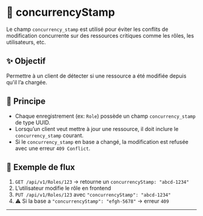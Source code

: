 # 🔐 concurrencyStamp

Le champ `concurrency_stamp` est utilisé pour éviter les conflits de modification concurrente sur des ressources critiques comme les rôles, les utilisateurs, etc.

## ✨ Objectif
Permettre à un client de détecter si une ressource a été modifiée depuis qu'il l’a chargée.

## 🧠 Principe
- Chaque enregistrement (ex: `Role`) possède un champ `concurrency_stamp` de type UUID.
- Lorsqu’un client veut mettre à jour une ressource, il doit inclure le `concurrency_stamp` courant.
- Si le `concurrency_stamp` en base a changé, la modification est refusée avec une erreur `409 Conflict`.

## 📌 Exemple de flux

1. `GET /api/v1/Roles/123` → retourne un `concurrencyStamp: "abcd-1234"`
2. L’utilisateur modifie le rôle en frontend
3. `PUT /api/v1/Roles/123` avec `"concurrencyStamp": "abcd-1234"`
4. ⚠️ Si la base a `"concurrencyStamp": "efgh-5678"` → erreur `409`

---

